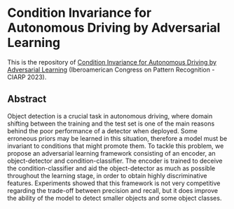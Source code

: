 # Condition Invariance for Autonomous Driving by Adversarial Learning

This is the repository of [Condition Invariance for Autonomous Driving by Adversarial Learning](https://link.springer.com/chapter/10.1007/978-3-031-49018-7_39) (Iberoamerican Congress on Pattern Recognition - CIARP 2023).


## Abstract

Object detection is a crucial task in autonomous driving, where domain shifting between the training and the test set is one of the main reasons behind the poor performance of a detector when deployed. Some erroneous priors may be learned in this situation, therefore a model must be invariant to conditions that might promote them. To tackle this problem, we propose an adversarial learning framework consisting of an encoder, an object-detector and condition-classifier. The encoder is trained to deceive the condition-classifier and aid the object-detector as much as possible throughout the learning stage, in order to obtain highly discriminative features. Experiments showed that this framework is not very competitive regarding the trade-off between precision and recall, but it does improve the ability of the model to detect smaller objects and some object classes.
